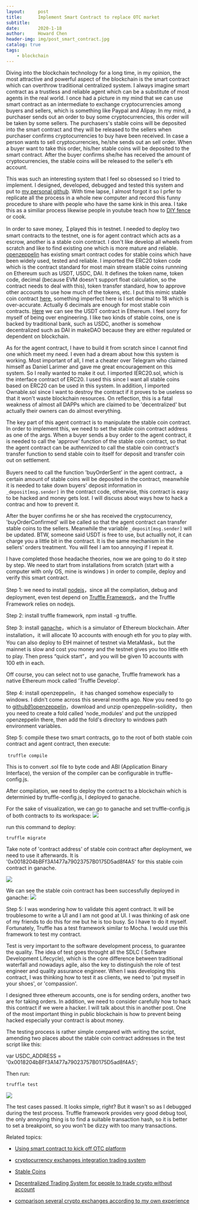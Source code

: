 ```yaml
---
layout:     post
title:      Implement Smart Contract to replace OTC market
subtitle:   
date:       2020-1-18
author:     Howard Chen
header-img: img/post_smart_contract.jpg
catalog: true
tags:
    - blockchain
---
```


Diving into the blockchain technology for a long time, in my opinion, the most attractive and powerful aspect of the blockchain is the smart contract which can overthrow traditional centralized system.  I always imagine smart contract as a trustless and reliable agent which can be a substitute of most agents in the real world.  I once had a picture in my mind that we can use smart contract as an intermediate to exchange cryptocurrencies among buyers and sellers, which is something like Paypal and Alipay. In my mind, a purchaser sends out an order to buy some cryptocurrencies, this order will be taken by some sellers. The purchasers's stable coins will be deposited into the smart contract and they will be released to the sellers when purchaser confirms cryptocurrencies to buy have been received.  In case a person wants to sell cryptocurrencies, he/she sends out an sell order. When a buyer want to take this order, his/her stable coins will be deposited to the smart contract. After the buyer confirms she/he has received the amount of cryptocurrencies, the stable coins will be released to the seller's eth account.




This was such an interesting system that I feel so obsessed so I tried to implement. I designed, developed, debugged and tested this system and put to [my personal github](https://github.com/chenlocus/decentralize_centralized_exchanges).  With time lapse, I almost forgot it so I prfer to replicate all the process in a whole new computer and record this funny procedure to share with people who have the same kink in this area.  I take this as a similiar process likewise people in youtube teach how to [DIY fence](http://livinginau.life/2020/01/06/%E7%BB%88%E4%BA%8E%E9%80%A0%E5%A5%BD%E4%BA%86fence/) or cook. 





In order to save money, Ｉplayed this in testnet. I needed to deploy two smart contracts to the testnet, one is for agent contract which acts as a escrow, another is a stable coin contract.  I don't like develop all wheels from scratch and like to find existing one which is more mature and reliable. [openzeppelin](https://github.com/OpenZeppelin/openzeppelin-contracts) has existing smart contract codes for stable coins which have been widely used, tested and reliable.  I imported the ERC20 token code which is the contract standard for most main stream stable coins runnning on Ethereum such as USDT, USDC, DAI. It defines the token name, token code, decimal (because EVM doesn't support float calculation, so the contract needs to deal with this), token transfer standard, how to approve other accounts to use how much of the tokens, etc. I put this mimic stable coin contract [here](https://github.com/chenlocus/usdc_mock/blob/master/contracts/Stabletoken.sol), something imperfect here is I set decimal to 18 which is over-accurate. Actually 6 decimals are enough for most stable coin contracts. [Here](https://etherscan.io/token/0xdac17f958d2ee523a2206206994597c13d831ec7#readContract) we can see the USDT contract in Ethereum.  I feel sorry for myself of being over engineering. I like two kinds of stable coins, one is backed by traditional bank, such as USDC, another is somehow decentralized such as DAI in makeDAO because they are either regulated or dependent on blockchain. 




As for the agent contract, I have to build it from scratch since I cannot find one which meet my need. I even had a dream about how this system is working. Most important of all, I met a cheater over Telegram who claimed himself as Daniel Larimer and gave me great encouragement on this system. So I really wanted to make it out.  I imported IERC20.sol, which is the interface contract of ERC20. I used this since I want all stable coins based on ERC20 can be used in this system. In addition, I imported Ownable.sol since I want to destroy the contract if it proves to be useless so that it won't waste blockchain resources.  On reflection, this is a fatal weakness of almost all DAPPs which are claimed to be 'decentralized' but actually their owners can do almost everything. 





The key part of this agent contract is to manipulate the stable coin contract. In order to implement this, we need to set the stable coin contract address as one of the args. When a buyer sends a buy order to the agent contract, it is needed to call the 'approve' function of the stable coin contract, so that the agent contract can be authenrized to call the stable coin contract's transfer function to send stable coin to itself for deposit and transfer coin out on settlement. 




Buyers need to call the function 'buyOrderSent' in the agent contract，a certain amount of stable coins will be deposited in the contract, meanwhile it is needed to take down buyers' deposit information in `_deposit[msg.sender]` in the contract code, otherwise, this contract is easy to be hacked and money gets lost. I will discuss about ways how to hack a contrac and how to prevent it. 



After the buyer confirms he or she has received the cryptocurrency, 'buyOrderConfirmed' will be called so that the agent contract can transfer stable coins to the sellers. Meanwhile the variable `_deposit[msg.sender]` will be updated. BTW, someone said USDT is free to use, but actuallly not, it can charge you a little bit in the contract. It is the same mechanism in the sellers' orders treatment. You will feel I am too annoying if I repeat it. 



I have completed those headache theories, now we are going to do it step by step. We need to start from installations from scratch (start with a computer with only OS, mine is windows ) in order to compile, deploy and verify this smart contract. 




Step 1: we need to install [nodejs](https://nodejs.org/en/)，since all the compilation, debug and deployment, even test depend on [Truffle Framework](https://www.trufflesuite.com/docs)，and the Truffle Framework relies on nodejs.



Step 2: install truffle framework, npm install -g truffle.


Step 3: install [ganache](https://www.trufflesuite.com/ganache)，which is a simulator of Ethereum blockchain. After installation，it will allocate 10 accounts with enough eth for you to play with. You can also deploy to EtH mainnet of testnet via MetaMask，but the mainnet is slow and cost you money and the testnet gives you too little eth to play. Then press “quick start”，and you will be given 10 accounts with 100 eth in each. 



Off course, you can select not to use ganache, Truffle framework has a native Ethereum mock called 'Truffle Develop'.



Step 4: install openzeppelin， it has changed somehow especially to windows. I didn't come across this several months ago. Now you need to go to [github的openzeppelin](https://github.com/OpenZeppelin/openzeppelin-contracts)，download and unzip openzeppelin-solidity， then you need to create a fold called 'node_modules' and put the unzipped openzeppelin there, then add the fold's directory to windows path environment variables.



Step 5: compile these two smart contracts, go to the root of both stable coin contract and agent contract, then execute:

​    `truffle compile`

This is to convert .sol file to byte code and ABI (Application Binary Interface), the version of the compiler can be configurable in truffle-config.js.


After compilation, we need to deploy the contract to a blockchain which is determinied by truffle-config.js, I deployed to ganache.


For the sake of visualization, we can go to ganache and set truffle-config.js of both contracts to its workspace: 
![](https://cdn.steemitimages.com/DQmckCpSZnwbJhXRe12L4iGUvwVYjBr3mjm6L8VzBXLYk3s/image.png)


run this command to deploy:

`truffle migrate`





Take note of 'contract address' of stable coin contract after deployment, we need to use it afterwards. It is '0x0018204bBFf3A1477a79023757B0175D5ad8f4A5' for this stable coin contract in ganache.

![](https://cdn.steemitimages.com/DQmQdsG9ZJhx26zJF3c6mLA734u4dUwn9e5Bkbwxz2toVru/image.png)


We can see the stable coin contract has been successfully deployed in ganache:
![](https://cdn.steemitimages.com/DQmcGHVR9tnnJ4Emri37btqaJ2uC3V8KcGsU7tBA1StGu2o/image.png)



Step 5: I was wondering how to validate this agent contract. It will be troublesome to write a UI and I am not good at UI. I was thinking of ask one of my friends to do this for me but he is too busy. So I have to do it myself. Fortunately, Truffle has a test framework similar to Mocha. I would use this framework to test my contract.



Test is very important to the software development process, to guarantee the quality. The idea of test goes throught all the SDLC ( Software Development Lifecycle), which is the core difference between traditional waterfall and nowadays agile, also the key to distinguish the role of test engineer and quality assurance engineer. When I was developing this contract, I was thinking how to test it as clients, we need to 'put myself in your shoes', or 'compassion'. 


I designed three ethereum accounts, one is for sending orders, another two are for taking orders. In addition, we need to consider carefully how to hack this contract if we were a hacker. I will talk about this in another post. One of the most important thing in public blockchain is how to prevent being hacked especially your contract is about money.



The testing process is rather simple compared with writing the script, amending two places about the stable coin contract addresses in the test script like this: 

var USDC_ADDRESS = '0x0018204bBFf3A1477a79023757B0175D5ad8f4A5';


Then run:

`truffle test`

![](https://cdn.steemitimages.com/DQmPCeWY2WoNSxcda8G7LKYHhFvuUAEUR5g1Bk71DWKXvJ3/image.png)


The test cases passed. It looks simple, right? But it wasn't so as I debugged during the test process. Truffle framework provides very good debug tool, the only annoying thing is to find a suitable transaction hash, so it is better to set a breakpoint, so you won't be dizzy with too many transactions.



Related topics:


- [Using smart contract to kick off OTC platform](http://engineerman.club/2018/12/30/Using-smart-contract-to-kick-off-OTC-platform/)

- [cryptocurrency exchanges integration trading system](http://engineerman.club/2018/12/06/cryptocurrency-exchanges-integration-trading-system/)

- [Stable Coins](http://engineerman.club/2018/12/06/Stable-Coins/)

- [Decentralized Trading System for people to trade crypto without account](http://engineerman.club/2018/12/06/Decentralized-Trading-System-for-people-to-trade-crypto-without-account/)

- [comparison several crypto exchanges according to my own experience](http://engineerman.club/2017/12/05/comparison-several-crypto-exchanges-according-to-my-own-experience/)





